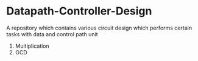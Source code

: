 # Datapath-Controller-Design
A repository which contains various circuit design which performs certain tasks with data and control path unit
1. Multiplication
2. GCD 
